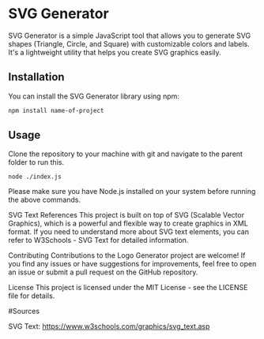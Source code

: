 # SVG Generator

SVG Generator is a simple JavaScript tool that allows you to generate SVG shapes (Triangle, Circle, and Square) with customizable colors and labels. It's a lightweight utility that helps you create SVG graphics easily.

## Installation

You can install the SVG Generator library using npm:

```bash
npm install name-of-project
```
## Usage

Clone the repository to your machine with git and navigate to the parent folder to run this.
```
node ./index.js
```

Please make sure you have Node.js installed on your system before running the above commands.

SVG Text References
This project is built on top of SVG (Scalable Vector Graphics), which is a powerful and flexible way to create graphics in XML format. If you need to understand more about SVG text elements, you can refer to W3Schools - SVG Text for detailed information.

Contributing
Contributions to the Logo Generator project are welcome! If you find any issues or have suggestions for improvements, feel free to open an issue or submit a pull request on the GitHub repository.

License
This project is licensed under the MIT License - see the LICENSE file for details.


#Sources

SVG Text: https://www.w3schools.com/graphics/svg_text.asp

